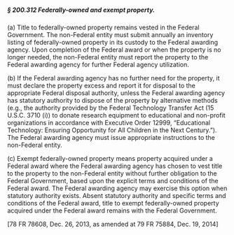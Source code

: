 ##### § 200.312 Federally-owned and exempt property. #####

(a) Title to federally-owned property remains vested in the Federal Government. The non-Federal entity must submit annually an inventory listing of federally-owned property in its custody to the Federal awarding agency. Upon completion of the Federal award or when the property is no longer needed, the non-Federal entity must report the property to the Federal awarding agency for further Federal agency utilization.

(b) If the Federal awarding agency has no further need for the property, it must declare the property excess and report it for disposal to the appropriate Federal disposal authority, unless the Federal awarding agency has statutory authority to dispose of the property by alternative methods (e.g., the authority provided by the Federal Technology Transfer Act (15 U.S.C. 3710 (i)) to donate research equipment to educational and non-profit organizations in accordance with Executive Order 12999, “Educational Technology: Ensuring Opportunity for All Children in the Next Century.”). The Federal awarding agency must issue appropriate instructions to the non-Federal entity.

(c) Exempt federally-owned property means property acquired under a Federal award where the Federal awarding agency has chosen to vest title to the property to the non-Federal entity without further obligation to the Federal Government, based upon the explicit terms and conditions of the Federal award. The Federal awarding agency may exercise this option when statutory authority exists. Absent statutory authority and specific terms and conditions of the Federal award, title to exempt federally-owned property acquired under the Federal award remains with the Federal Government.

[78 FR 78608, Dec. 26, 2013, as amended at 79 FR 75884, Dec. 19, 2014]